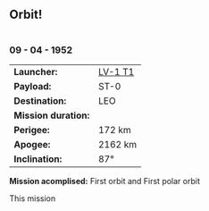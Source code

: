 ## Orbit!

![]()
### 09 - 04 - 1952

|          |                |
|----------|----------------|
| **Launcher:** | [LV-1 T1](../lvs/lv1-t1) |
| **Payload:** | ST-0 |
| **Destination:** | LEO |
| **Mission duration:** |  |
| **Perigee:**| 172 km |
| **Apogee:**| 2162 km |
| **Inclination:** | 87° |

**Mission acomplised:** First orbit and First polar orbit

This mission 

